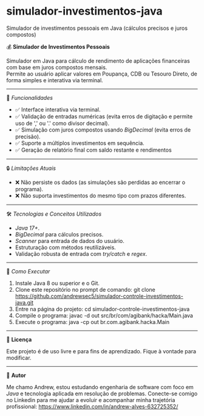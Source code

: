 # simulador-investimentos-java
Simulador de investimentos pessoais em Java (cálculos precisos e juros compostos)

 💰 **Simulador de Investimentos Pessoais**

Simulador em Java para cálculo de rendimento de aplicações financeiras com base em juros compostos mensais.  
Permite ao usuário aplicar valores em Poupança, CDB ou Tesouro Direto, de forma simples e interativa via terminal.

---

   📌 *Funcionalidades*

- ✅ Interface interativa via terminal.
- ✅ Validação de entradas numéricas (evita erros de digitação e permite uso de ',' ou '.' como divisor decimal).
- ✅ Simulação com juros compostos usando *BigDecimal* (evita erros de precisão).
- ✅ Suporte a múltiplos investimentos em sequência.
- ✅ Geração de relatório final com saldo restante e rendimentos

---

  🔒 *Limitações Atuais*

- ❌ Não persiste os dados (as simulações são perdidas ao encerrar o programa).
- ❌ Não suporta investimentos do mesmo tipo com prazos diferentes.

---

   🛠️ *Tecnologias e Conceitos Utilizados*

- *Java 17+*.
- *BigDecimal* para cálculos precisos.
- *Scanner* para entrada de dados do usuário.
- Estruturação com métodos reutilizáveis.
- Validação robusta de entrada com *try/catch* e *regex*.

---

   🚀 *Como Executar*

1. Instale Java 8 ou superior e o Git.
2. Clone este repositório no prompt de comando:
     git clone https://github.com/andrewsec5/simulador-controle-investimentos-java.git
3. Entre na página do projeto:
     cd simulador-controle-investimentos-java
4. Compile o programa:
     javac -d out src/br/com/agibank/hacka/Main.java
5. Execute o programa:
     java -cp out br.com.agibank.hacka.Main

---

 📄 **Licença**

 Este projeto é de uso livre e para fins de aprendizado. Fique à vontade para modificar.

 ---

 🙋 **Autor**

 Me chamo Andrew, estou estudando engenharia de software com foco em *Java* e tecnologia aplicada em resolução de problemas.
 Conecte-se comigo no Linkedin para me ajudar a evoluir e acompanhar minha trajetória profissional:
    https://www.linkedin.com/in/andrew-alves-632725352/
